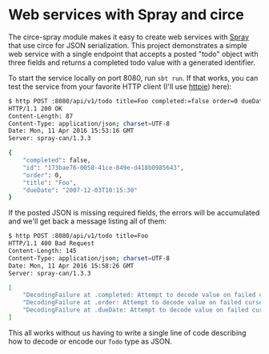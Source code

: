 # Web services with Spray and circe

The circe-spray module makes it easy to create web services with [Spray][spray]
that use circe for JSON serialization. This project demonstrates a simple web
service with a single endpoint that accepts a posted "todo" object with three
fields and returns a completed todo value with a generated identifier.

To start the service locally on port 8080, run `sbt run`. If that works, you can
test the service from your favorite HTTP client (I'll use [httpie][httpie])
here):

```bash
$ http POST :8080/api/v1/todo title=Foo completed:=false order=0 dueDate=2007-12-03T10:15:30
HTTP/1.1 200 OK
Content-Length: 87
Content-Type: application/json; charset=UTF-8
Date: Mon, 11 Apr 2016 15:53:16 GMT
Server: spray-can/1.3.3

{
    "completed": false,
    "id": "173bae76-0058-41ce-849e-d418b0985643",
    "order": 0,
    "title": "Foo",
    "dueDate": "2007-12-03T10:15:30"
}
```

If the posted JSON is missing required fields, the errors will be accumulated
and we'll get back a message listing all of them:

```bash
$ http POST :8080/api/v1/todo title=Foo
HTTP/1.1 400 Bad Request
Content-Length: 145
Content-Type: application/json; charset=UTF-8
Date: Mon, 11 Apr 2016 15:58:26 GMT
Server: spray-can/1.3.3

[
    "DecodingFailure at .completed: Attempt to decode value on failed cursor",
    "DecodingFailure at .order: Attempt to decode value on failed cursor",
    "DecodingFailure at .dueDate: Attempt to decode value on failed cursor"
]
```

This all works without us having to write a single line of code describing how
to decode or encode our `Todo` type as JSON.

[httpie]: https://github.com/jkbrzt/httpie
[spray]: http://spray.io/

